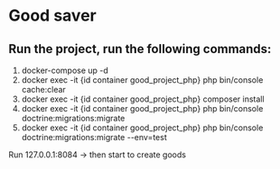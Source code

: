 # Good saver

## Run the project, run the following commands:
1. docker-compose up -d
2. docker exec -it {id container good_project_php} php bin/console cache:clear
3. docker exec -it {id container good_project_php} composer install
4. docker exec -it {id container good_project_php} php bin/console doctrine:migrations:migrate
5. docker exec -it {id container good_project_php} php bin/console doctrine:migrations:migrate --env=test

Run 127.0.0.1:8084 -> then start to create goods